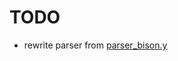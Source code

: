 # TODO

* rewrite parser from [parser_bison.y](https://git.netfilter.org/nftables/tree/src/parser_bison.y)
